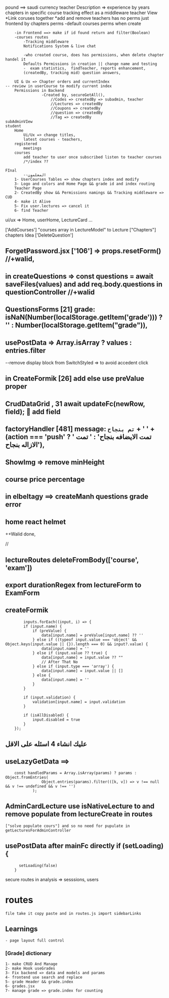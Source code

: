 pound ==> saudi currency
teacher Description => experience by years
chapters in specific course
tracking effect as a middleware
    teacher View
        *Link coruses together
        *add and remove teachers has no perms just frontend by chapters perms
        -default courses perms when create

        -in Frontend ==> make if id found return and filter(Boolean)
        -courses routes
            -Tracking middleware
            Notifications System & live chat

            -who created course, does has permissions, when delete chapter handel it
            Defaults Permissions in creation || change name and testing
            -  exam statistics,  findTeacher, reports enhancement,
            (createdBy, tracking mid) question answers,

        UI & Ux => Chapter orders and currentIndex
    -- review in userCourse to modify current index
        Permissions in Backend
                    -Created by, secureGetAll(), 
                        //Codes => createdBy => subadmin, teacher
                        //Lectures => createdBy
                        //Coupons => createdBy
                        //question => createdBy
                        //Tag => createdBy
    subAdminVIew
    student
        Home
            Ui/Ux => change titles, 
            latest courses - teachers,  
        registered
            meetings
        courses
            add teacher to user once subscribed listen to teacher courses
            /*/index ??

    FInal
            --المعلمون
        1- UserCourses Tables => show chapters index and modify
        3- Logo and colors and Home Page && grade id and index routing
        Teacher Page
        2- CreatedBy show && Permissions namings && Tracking middleware => CUD
        4- make it Alive
        5- Fix user.lectures => cancel it
        6- find Teacher

ui/ux => Home, userHome, LectureCard ...

['AddCourses'] "courses array in LectureModel" to Lecture
["Chapters"] chapters Idea
['DeleteQuestion'] 


## ForgetPassword.jsx ['106'] => props.resetForm() //+walid,
## in createQuestions =>    const questions = await saveFiles(values) and add req.body.questions in questionController //+walid
## QuestionsForms [21] grade: isNaN(Number(localStorage.getItem('grade'))) ? '' : Number(localStorage.getItem("grade")),
## usePostData => Array.isArray ? values : entries.filter

--remove display block from SwitchStyled => to avoid accedent click
## in CreateFormik [26] add else use preValue proper
## CrudDataGrid , 31         await updateFc(newRow, field);  add field

## factoryHandler [481] message: `تم بنجاح` + ' ' + (action === 'push' ? ' تمت الايضافه بنجاح' : ' تمت الازاله بنجاح'),
## ShowImg => remove minHeight
## course price percentage

## in elbeltagy ==> createManh questions grade error
## home react helmet
++Walid done,

//

## lectureRoutes deleteFromBody(['course', 'exam'])

## export durationRegex from lectureForm to ExamForm
## createFormik 
            inputs.forEach((input, i) => {
            if (input.name) {
                if (preValue) {
                    data[input.name] = preValue[input.name] ?? ''
                } else if ((typeof input.value === 'object' && Object.keys(input.value || {}).length === 0) && input?.value) {
                    data[input.name] = ''
                } else if (input.value ?? true) {
                    data[input.name] = input.value ?? ""
                    // After That No
                } else if (input.type === 'array') {
                    data[input.name] = input.value || []
                } else {
                    data[input.name] = ''
                }
            }

            if (input.validation) {
                validation[input.name] = input.validation
            }

            if (isAllDisabled) {
                input.disabled = true
            }
        });


## عليك انشاء 4 اسئله على الاقل
## useLazyGetData ==>             
        const handledParams = Array.isArray(params) ? params : Object.fromEntries(
                    Object.entries(params).filter(([k, v]) => v !== null && v !== undefined && v !== '')
                );
## AdminCardLecture use isNativeLecture to and remove populate from lectureCreate in routes
    ["solve populate cours"] and so no need for pupulate in getLecturesForAdminController

## usePostData    after mainFc directly     if (setLoading) {
          setLoading(false)
        }
secure routes in analysis => sesssions, users
# routes
    file take it copy paste and in routes.js import sidebarLinks


## Learnings
    - page layout full control

### [Grade] dictionary

    1- make CRUD And Manage
    2- make Hook useGrades
    3- Fix backend => data and models and params
    4- frontend use search and replace
    5- grade Header && grade.index
    6- grades.jsx
    7- manage grade => grade.index for counting